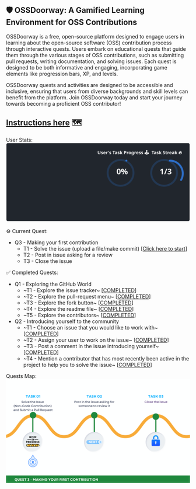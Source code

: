## 🛡️ OSSDoorway: A Gamified Learning Environment for OSS Contributions

OSSDoorway is a free, open-source platform designed to engage users in learning about the open-source software (OSS) contribution process through interactive quests. Users embark on educational quests that guide them through the various stages of OSS contributions, such as submitting pull requests, writing documentation, and solving issues. Each quest is designed to be both informative and engaging, incorporating game elements like progression bars, XP, and levels.

OSSDoorway quests and activities are designed to be accessible and inclusive, ensuring that users from diverse backgrounds and skill levels can benefit from the platform. Join OSSDoorway today and start your journey towards becoming a proficient OSS contributor!

**[Instructions here](https://github.com/caiton1/OSS-Doorway/blob/main/instructions.md)** 🗺️
---

User Stats:<br>
  ![User Draft Stats](/userCards/draft-1728941855013.svg?)

⚙️ Current Quest: 
  - Q3 - Making your first contribution
    - T1 - Solve the issue (upload a file/make commit) [[Click here to start](https://github.com/kkarissa/OSS-Test/issues/30)]
    - T2 - Post in issue asking for a review
    - T3 - Close the issue

✅ Completed Quests: 
  - Q1 - Exploring the GitHub World
    - ~T1 - Explore the issue tracker~ [[COMPLETED](https://github.com/kkarissa/OSS-Test/issues/21)]
    - ~T2 - Explore the pull-request menu~ [[COMPLETED](https://github.com/kkarissa/OSS-Test/issues/22)]
    - ~T3 - Explore the fork button~ [[COMPLETED](https://github.com/kkarissa/OSS-Test/issues/23)]
    - ~T4 - Explore the readme file~ [[COMPLETED](https://github.com/kkarissa/OSS-Test/issues/24)]
    - ~T5 - Explore the contributors~ [[COMPLETED](https://github.com/kkarissa/OSS-Test/issues/25)]
  - Q2 - Introducing yourself to the community
    - ~T1 - Choose an issue that you would like to work with~ [[COMPLETED](https://github.com/kkarissa/OSS-Test/issues/26)]
    - ~T2 - Assign your user to work on the issue~ [[COMPLETED](https://github.com/kkarissa/OSS-Test/issues/27)]
    - ~T3 - Post a comment in the issue introducing yourself~ [[COMPLETED](https://github.com/kkarissa/OSS-Test/issues/28)]
    - ~T4 - Mention a contributor that has most recently been active in the project to help you to solve the issue~ [[COMPLETED](https://github.com/kkarissa/OSS-Test/issues/29)]

Quests Map:
![Quest Map](https://github.com/RESHAPELab/OSS-Doorway/blob/main/map/Q3T1.png)